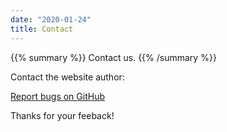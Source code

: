 ```yaml
---
date: "2020-01-24"
title: Contact
---
```


{{% summary %}}
Contact us.
{{% /summary %}}

Contact the website author:

[Report bugs on GitHub](https://www.github.com/dapperstats/salvage/issues)

Thanks for your feeback!
